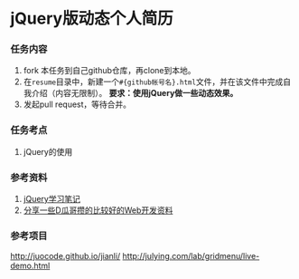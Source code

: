 jQuery版动态个人简历
=============


### 任务内容

1. fork 本任务到自己github仓库，再clone到本地。
2. 在`resume`目录中，新建一个`#{github帐号名}.html`文件，并在该文件中完成自我介绍（内容无限制）。 **要求：使用jQuery做一些动态效果。**
3. 发起pull request，等待合并。
  


### 任务考点

1. jQuery的使用



### 参考资料 ###

1. [jQuery学习笔记](http://www.cnblogs.com/DemoLee/category/337115.html)
2. [分享一些D瓜哥攒的比较好的Web开发资料](http://www.diguage.com/archives/67.html)


### 参考项目

http://juocode.github.io/jianli/
http://julying.com/lab/gridmenu/live-demo.html
